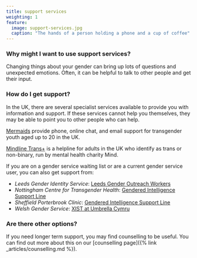 ```yaml
---
title: support services
weighting: 1
feature:
  image: support-services.jpg
  caption: "The hands of a person holding a phone and a cup of coffee"
---
```


### Why might I want to use support services?

Changing things about your gender can bring up lots of questions and unexpected emotions. Often, it can be helpful to talk to other people and get their input.

### How do I get support?

In the UK, there are several specialist services available to provide you with information and support. If these services cannot help you themselves, they may be able to point you to other people who can help.

[Mermaids](https://mermaidsuk.org.uk/contact-us/) provide phone, online chat, and email support for transgender youth aged up to 20 in the UK.

[Mindline Trans+](http://bristolmind.org.uk/help-and-counselling/mindline-transplus/) is a helpline for adults in the UK who identify as trans or non-binary, run by mental health charity Mind.

If you are on a gender service waiting list or are a current gender service user, you can also get support from:

- *Leeds Gender Identity Service*: [Leeds Gender Outreach Workers](https://www.mesmac.co.uk/our-services/leeds/trans-non-binary-gender-outreach-workers)
- *Nottingham Centre for Transgender Health*: [Gendered Intelligence Support Line](http://genderedintelligence.co.uk/projects/supportline)
- *Sheffield Porterbrook Clinic*: [Gendered Intelligence Support Line](http://genderedintelligence.co.uk/projects/supportline)
- *Welsh Gender Service*: [XIST at Umbrella Cymru](https://www.umbrellacymru.co.uk/request-support/)

### Are there other options?

If you need longer term support, you may find counselling to be useful. You can find out more about this on our [counselling page]({% link _articles/counselling.md %}).
